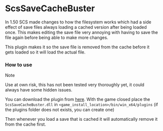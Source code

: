 # ScsSaveCacheBuster

In 1.50 SCS made changes to how the filesystem works which had a side effect of save files always loading a cached version after being loaded once.
This makes editing the save file very annoying with having to save the file again before being able to make more changes.

This plugin makes it so the save file is removed from the cache before it gets loaded so it will load the actual file.

### How to use

> [!NOTE]
> Use at own risk, this has not been tested very thoroughly yet, it could always have some hidden issues.

You can download the plugin from [here](https://github.com/dariowouters/ScsSaveCacheBuster/releases/latest).
With the game closed place the `ScsSaveCacheBuster.dll` in `<game_install_location>/bin/win_x64/plugins`
(if the plugins folder does not exists, you can create one)

Then whenever you load a save that is cached it will automatically remove it from the cache first.
